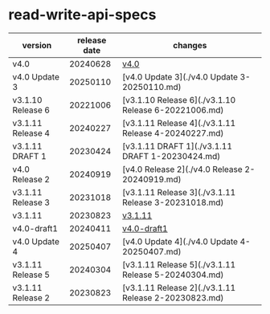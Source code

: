 # read-write-api-specs	


|version|release date|changes|
|---|---|---|
|v4.0|20240628|[v4.0](./v4.0-20240628.md)|
|v4.0 Update 3|20250110|[v4.0 Update 3](./v4.0 Update 3-20250110.md)|
|v3.1.10 Release 6|20221006|[v3.1.10 Release 6](./v3.1.10 Release 6-20221006.md)|
|v3.1.11 Release 4|20240227|[v3.1.11 Release 4](./v3.1.11 Release 4-20240227.md)|
|v3.1.11 DRAFT 1|20230424|[v3.1.11 DRAFT 1](./v3.1.11 DRAFT 1-20230424.md)|
|v4.0 Release 2|20240919|[v4.0 Release 2](./v4.0 Release 2-20240919.md)|
|v3.1.11 Release 3|20231018|[v3.1.11 Release 3](./v3.1.11 Release 3-20231018.md)|
|v3.1.11|20230823|[v3.1.11](./v3.1.11-20230823.md)|
|v4.0-draft1|20240411|[v4.0-draft1](./v4.0-draft1-20240411.md)|
|v4.0 Update 4|20250407|[v4.0 Update 4](./v4.0 Update 4-20250407.md)|
|v3.1.11 Release 5|20240304|[v3.1.11 Release 5](./v3.1.11 Release 5-20240304.md)|
|v3.1.11 Release 2|20230823|[v3.1.11 Release 2](./v3.1.11 Release 2-20230823.md)|
